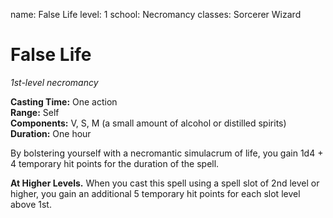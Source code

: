 name: False Life
level: 1
school: Necromancy
classes: Sorcerer
         Wizard

# False Life 
_1st-level necromancy_ 

**Casting Time:** One action    
**Range:** Self    
**Components:** V, S, M (a small amount of alcohol or distilled spirits)    
**Duration:** One hour 

By bolstering yourself with a necromantic simulacrum of life, you gain 1d4 + 4 temporary hit points for the duration of the spell. 

**At Higher Levels.** When you cast this spell using a spell slot of 2nd level or higher, you gain an additional 5 temporary hit points for each slot level above 1st. 
